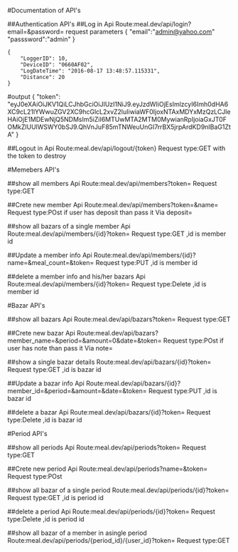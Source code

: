 
#Documentation of API's

##Authentication API's
##Log in Api
Route:meal.dev/api/login?email=&password=
 request parameters
    {
        "email":"admin@yahoo.com"
        "passsword":"admin"
     }
         
    {
        "LoggerID": 10,
        "DeviceID": "0660AF02",
        "LogDateTime": "2016-08-17 13:48:57.115331",
        "Distance": 20
    }
  #output
         {
              "token": "eyJ0eXAiOiJKV1QiLCJhbGciOiJIUzI1NiJ9.eyJzdWIiOjEsImlzcyI6Imh0dHA6XC9cL21lYWwuZGV2XC9hcGlcL2xvZ2luIiwiaWF0IjoxNTAxMDYxMzQzLCJleHAiOjE1MDEwNjQ5NDMsIm5iZiI6MTUwMTA2MTM0MywianRpIjoiaGxJT0FOMkZlUUlWSWY0bSJ9.QhVnJuF85mTNWeuUnGI7rrBX5jrpArdKD9nIBaG1ZtA"
         }

##Logout in Api
Route:meal.dev/api/logout/{token}
Request type:GET with the token to destroy

#Memebers  API's

##show all members Api
Route:meal.dev/api/members?token=
Request type:GET 

##Crete new member Api
Route:meal.dev/api/members?token=&name=
Request type:POst 
if user has deposit than pass it Via deposit=


##show all bazars of a single member Api
Route:meal.dev/api/members/{id}?token=
Request type:GET ,id is member id

##Update a member  info Api
Route:meal.dev/api/members/{id}?name=&meal_count=&token=
Request type:PUT ,id is member id

##delete a member info and his/her bazars Api
Route:meal.dev/api/members/{id}?token=
Request type:Delete ,id is member id

#Bazar API's

##show all bazars Api
Route:meal.dev/api/bazars?token=
Request type:GET 

##Crete new bazar Api
Route:meal.dev/api/bazars?member_name=&period=&amount=0&date=&token=
Request type:POst 
if user has note than pass it Via note=


##show a single bazar details
Route:meal.dev/api/bazars/{id}?token=
Request type:GET ,id is bazar id

##Update a  bazar info Api
Route:meal.dev/api/bazars/{id}?member_id=&period=&amount=&date=&token=
Request type:PUT ,id is bazar id

##delete a bazar  Api
Route:meal.dev/api/bazars/{id}?token=
Request type:Delete ,id is bazar id

#Period API's

##show all periods Api
Route:meal.dev/api/periods?token=
Request type:GET 

##Crete new period Api
Route:meal.dev/api/periods?name=&token=
Request type:POst 



##show all bazar of a  single period 
Route:meal.dev/api/periods/{id}?token=
Request type:GET ,id is period id



##delete a period  Api
Route:meal.dev/api/periods/{id}?token=
Request type:Delete ,id is period id

##show all bazar of a  member in asingle period 
Route:meal.dev/api/periods/{period_id}/{user_id}?token=
Request type:GET








